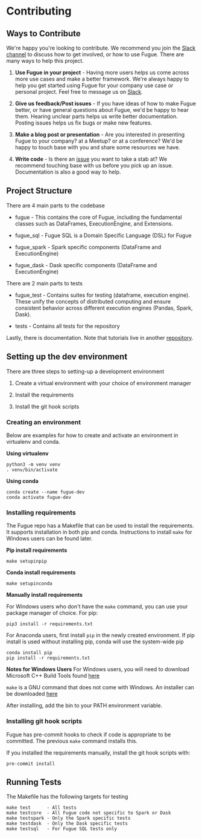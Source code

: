 # Contributing

## Ways to Contribute

We're happy you're looking to contribute. We recommend you join the [Slack channel](https://join.slack.com/t/fugue-project/shared_invite/zt-jl0pcahu-KdlSOgi~fP50TZWmNxdWYQ) to discuss how to get involved, or how to use Fugue. There are many ways to help this project.

1.  **Use Fugue in your project** - Having more users helps us come across more use cases and make a better framework. We're always happy to help you get started using Fugue for your company use case or personal project. Feel free to message us on [Slack](https://join.slack.com/t/fugue-project/shared_invite/zt-jl0pcahu-KdlSOgi~fP50TZWmNxdWYQ).

2.  **Give us feedback/Post issues** - If you have ideas of how to make Fugue better, or have general questions about Fugue, we'd be happy to hear them. Hearing unclear parts helps us write better documentation. Posting issues helps us fix bugs or make new features.

3.  **Make a blog post or presentation** - Are you interested in presenting Fugue to your company? at a Meetup? or at a conference? We'd be happy to touch base with you and share some resources we have.

4.  **Write code** - Is there an [issue](https://github.com/fugue-project/fugue/issues) you want to take a stab at? We recommend touching base with us before you pick up an issue. Documentation is also a good way to help.


## Project Structure

There are 4 main parts to the codebase

* fugue - This contains the core of Fugue, including the fundamental classes such as DataFrames, ExecutionEngine, and Extensions.

* fugue_sql - Fugue SQL is a Domain Specific Language (DSL) for Fugue

* fugue_spark - Spark specific components (DataFrame and ExecutionEngine)

* fugue_dask - Dask specific components (DataFrame and ExecutionEngine)

There are 2 main parts to tests

* fugue_test - Contains suites for testing (dataframe, execution engine). These unify the concepts of distributed computing and ensure consistent behavior across different execution engines (Pandas, Spark, Dask).

* tests - Contains all tests for the repository

Lastly, there is documentation. Note that tutorials live in another [repository](https://github.com/fugue-project/tutorials).

## Setting up the dev environment

There are three steps to setting-up a development environment

1. Create a virtual environment with your choice of environment manager

2. Install the requirements

3. Install the git hook scripts

### Creating an environment

Below are examples for how to create and activate an environment in virtualenv and conda.

**Using virtualenv**

```
python3 -m venv venv
. venv/bin/activate
```

**Using conda**

```
conda create --name fugue-dev
conda activate fugue-dev
```

### Installing requirements

The Fugue repo has a Makefile that can be used to install the requirements. It supports installation in both pip and conda. Instructions to install `make` for Windows users can be found later.

**Pip install requirements**
```
make setupinpip
```

**Conda install requirements**
```
make setupinconda
```

**Manually install requirements**

For Windows users who don't have the `make` command, you can use your package manager of choice. For pip:
```
pip3 install -r requirements.txt
```

For Anaconda users, first install `pip` in the newly created environment. If pip install is used without installing pip, conda will use the system-wide pip
```
conda install pip
pip install -r requirements.txt
```

**Notes for Windows Users**
For Windows users, you will need to download Microsoft C++ Build Tools found [here](https://visualstudio.microsoft.com/visual-cpp-build-tools/)

`make` is a GNU command that does not come with Windows. An installer can be downloaded [here](http://gnuwin32.sourceforge.net/packages/make.htm)

After installing, add the bin to your PATH environment variable.

### Installing git hook scripts

Fugue has pre-commit hooks to check if code is appropriate to be committed. The previous `make` command installs this.

If you installed the requirements manually, install the git hook scripts with:
```
pre-commit install
```

## Running Tests

The Makefile has the following targets for testing
```
make test      - All tests
make testcore  - All Fugue code not specific to Spark or Dask
make testspark - Only the Spark specific tests
make testdask  - Only the Dask specific tests
make testsql   - For Fugue SQL tests only
```
